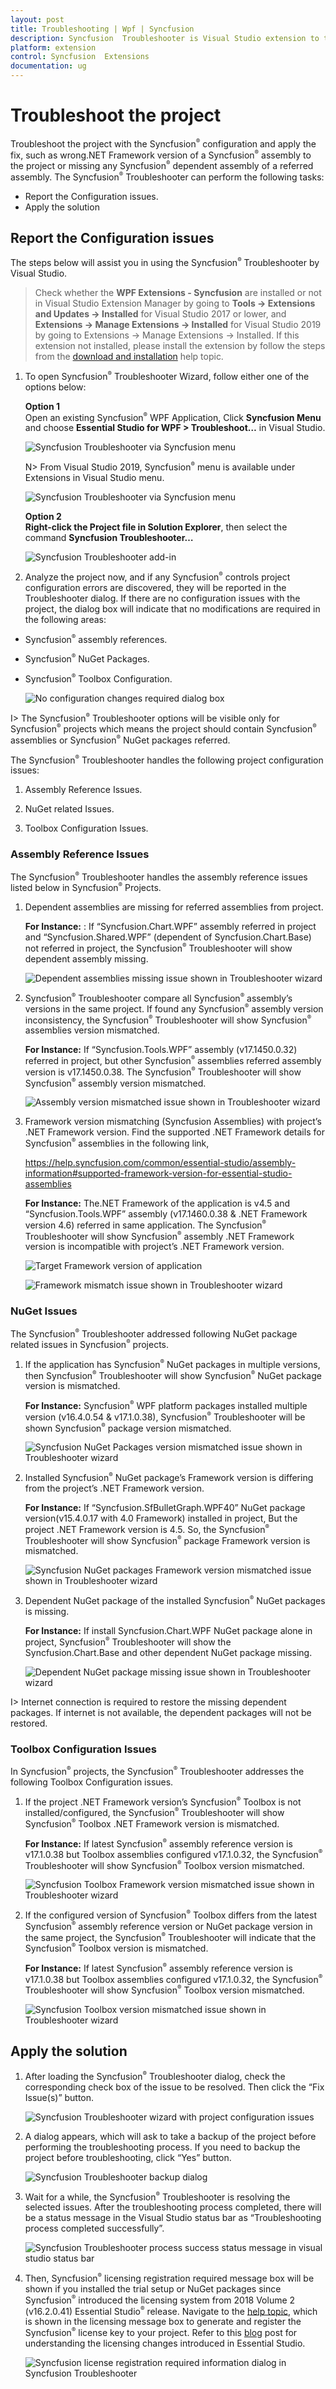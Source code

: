 ```yaml
---
layout: post
title: Troubleshooting | Wpf | Syncfusion
description: Syncfusion  Troubleshooter is Visual Studio extension to troubleshoot the configuration issues in Syncfusion  assembly reference, webconfig entries in projects.
platform: extension
control: Syncfusion  Extensions
documentation: ug
---
```


# Troubleshoot the project

Troubleshoot the project with the Syncfusion<sup style="font-size:70%">&reg;</sup>  configuration and apply the fix, such as wrong.NET Framework version of a Syncfusion<sup style="font-size:70%">&reg;</sup>  assembly to the project or missing any Syncfusion<sup style="font-size:70%">&reg;</sup>  dependent assembly of a referred assembly. The Syncfusion<sup style="font-size:70%">&reg;</sup>  Troubleshooter can perform the following tasks:

* Report the Configuration issues.  
* Apply the solution

## Report the Configuration issues

The steps below will assist you in using the Syncfusion<sup style="font-size:70%">&reg;</sup>  Troubleshooter by Visual Studio. 

> Check whether the **WPF Extensions - Syncfusion** are installed or not in Visual Studio Extension Manager by going to **Tools -> Extensions and Updates -> Installed** for Visual Studio 2017 or lower, and **Extensions -> Manage Extensions -> Installed** for Visual Studio 2019 by going to Extensions -> Manage Extensions -> Installed. If this extension not installed, please install the extension by follow the steps from the [download and installation](download-and-installation) help topic.

1. To open Syncfusion<sup style="font-size:70%">&reg;</sup>  Troubleshooter Wizard, follow either one of the options below: 
   
   **Option 1**  
   Open an existing Syncfusion<sup style="font-size:70%">&reg;</sup>  WPF Application, Click **Syncfusion Menu** and choose **Essential Studio for WPF > Troubleshoot…** in Visual Studio.

   ![Syncfusion Troubleshooter via Syncfusion menu](SyncfusionTroubleshooter_images/Syncfusion_Menu_Troubleshooter.png)

   N> From Visual Studio 2019, Syncfusion<sup style="font-size:70%">&reg;</sup>  menu is available under Extensions in Visual Studio menu.

   ![Syncfusion Troubleshooter via Syncfusion  menu](SyncfusionTroubleshooter_images/Syncfusion_Menu_Troubleshooter_2019.png)


   **Option 2**  
   **Right-click the Project file in Solution Explorer**, then select the command **Syncfusion Troubleshooter…**

   ![Syncfusion Troubleshooter add-in](SyncfusionTroubleshooter_images/SyncfusionTroubleshooter-img1_2019.png)

2. Analyze the project now, and if any Syncfusion<sup style="font-size:70%">&reg;</sup>  controls project configuration errors are discovered, they will be reported in the Troubleshooter dialog.  If there are no configuration issues with the project, the dialog box will indicate that no modifications are required in the following areas:

* Syncfusion<sup style="font-size:70%">&reg;</sup>  assembly references.
* Syncfusion<sup style="font-size:70%">&reg;</sup>  NuGet Packages. 
* Syncfusion<sup style="font-size:70%">&reg;</sup>  Toolbox Configuration.

   ![No configuration changes required dialog box](SyncfusionTroubleshooter_images/SyncfusionTroubleshooter-img2.png)

I> The Syncfusion<sup style="font-size:70%">&reg;</sup>  Troubleshooter options will be visible only for Syncfusion<sup style="font-size:70%">&reg;</sup>  projects which means the project should contain Syncfusion<sup style="font-size:70%">&reg;</sup>  assemblies or Syncfusion<sup style="font-size:70%">&reg;</sup>  NuGet packages referred.

The Syncfusion<sup style="font-size:70%">&reg;</sup>  Troubleshooter handles the following project configuration issues: 

1. Assembly Reference Issues.

2. NuGet related Issues.

3. Toolbox Configuration Issues.

### Assembly Reference Issues

The Syncfusion<sup style="font-size:70%">&reg;</sup>  Troubleshooter handles the assembly reference issues listed below in Syncfusion<sup style="font-size:70%">&reg;</sup>  Projects. 

1. Dependent assemblies are missing for referred assemblies from project. 

   **For Instance:**  : If “Syncfusion.Chart.WPF” assembly referred in project and “Syncfusion.Shared.WPF” (dependent of Syncfusion.Chart.Base) not referred in project, the Syncfusion<sup style="font-size:70%">&reg;</sup>  Troubleshooter will show dependent assembly missing.

   ![Dependent assemblies missing issue shown in Troubleshooter wizard](SyncfusionTroubleshooter_images/SyncfusionTroubleshooter-img3.png)

2. Syncfusion<sup style="font-size:70%">&reg;</sup>  Troubleshooter compare all Syncfusion<sup style="font-size:70%">&reg;</sup>  assembly’s versions in the same project. If found any Syncfusion<sup style="font-size:70%">&reg;</sup>  assembly version inconsistency, the Syncfusion<sup style="font-size:70%">&reg;</sup>  Troubleshooter will show Syncfusion<sup style="font-size:70%">&reg;</sup>  assemblies version mismatched. 

   **For Instance:**  If “Syncfusion.Tools.WPF” assembly (v17.1450.0.32) referred in project, but other Syncfusion<sup style="font-size:70%">&reg;</sup>  assemblies referred assembly version is v17.1450.0.38. The Syncfusion<sup style="font-size:70%">&reg;</sup>  Troubleshooter will show Syncfusion<sup style="font-size:70%">&reg;</sup>  assembly version mismatched.

   ![Assembly version mismatched issue shown in Troubleshooter wizard](SyncfusionTroubleshooter_images/SyncfusionTroubleshooter-img4.png)

3. Framework version mismatching (Syncfusion Assemblies) with project’s .NET Framework version. Find the supported .NET Framework details for Syncfusion<sup style="font-size:70%">&reg;</sup>  assemblies in the following link,

   <https://help.syncfusion.com/common/essential-studio/assembly-information#supported-framework-version-for-essential-studio-assemblies> 

   **For Instance:** The.NET Framework of the application is v4.5 and “Syncfusion.Tools.WPF” assembly (v17.1460.0.38 & .NET Framework version 4.6) referred in same application. The Syncfusion<sup style="font-size:70%">&reg;</sup>  Troubleshooter will show Syncfusion<sup style="font-size:70%">&reg;</sup>  assembly .NET Framework version is incompatible with project’s .NET Framework version.

   ![Target Framework version of application](SyncfusionTroubleshooter_images/SyncfusionTroubleshooter-img5.jpg)

   ![Framework mismatch issue shown in Troubleshooter wizard](SyncfusionTroubleshooter_images/SyncfusionTroubleshooter-img6.png)

### NuGet Issues

The Syncfusion<sup style="font-size:70%">&reg;</sup>  Troubleshooter addressed following NuGet package related issues in Syncfusion<sup style="font-size:70%">&reg;</sup>  projects. 

1. If the application has Syncfusion<sup style="font-size:70%">&reg;</sup>  NuGet packages in multiple versions, then Syncfusion<sup style="font-size:70%">&reg;</sup>  Troubleshooter will show  Syncfusion<sup style="font-size:70%">&reg;</sup>   NuGet package version is mismatched. 

   **For Instance:** Syncfusion<sup style="font-size:70%">&reg;</sup>  WPF platform packages installed multiple version (v16.4.0.54 & v17.1.0.38), Syncfusion<sup style="font-size:70%">&reg;</sup>  Troubleshooter will be shown Syncfusion<sup style="font-size:70%">&reg;</sup>  package version mismatched.
 
   ![Syncfusion NuGet Packages version mismatched issue shown in Troubleshooter wizard](SyncfusionTroubleshooter_images/SyncfusionTroubleshooter-img7.png)

2. Installed Syncfusion<sup style="font-size:70%">&reg;</sup>  NuGet package’s Framework version is differing from the project’s .NET Framework version.

   **For Instance:** If “Syncfusion.SfBulletGraph.WPF40” NuGet package version(v15.4.0.17 with 4.0 Framework) installed in project, But the project .NET Framework version is 4.5. So, the Syncfusion<sup style="font-size:70%">&reg;</sup>  Troubleshooter will show Syncfusion<sup style="font-size:70%">&reg;</sup>  package Framework version is mismatched.
  
   ![Syncfusion NuGet packages Framework version mismatched issue shown in Troubleshooter wizard](SyncfusionTroubleshooter_images/SyncfusionTroubleshooter-img8.png)

3. Dependent NuGet package of the installed Syncfusion<sup style="font-size:70%">&reg;</sup>  NuGet packages is missing.

   **For Instance:** If install Syncfusion.Chart.WPF NuGet package alone in project, Syncfusion<sup style="font-size:70%">&reg;</sup>  Troubleshooter will show the Syncfusion.Chart.Base and other dependent NuGet package missing.
 
   ![Dependent NuGet package missing issue shown in Troubleshooter wizard](SyncfusionTroubleshooter_images/SyncfusionTroubleshooter-img9.png)

I> Internet connection is required to restore the missing dependent packages. If internet is not available, the dependent packages will not be restored.

### Toolbox Configuration Issues

In Syncfusion<sup style="font-size:70%">&reg;</sup>  projects, the Syncfusion<sup style="font-size:70%">&reg;</sup>  Troubleshooter addresses the following Toolbox Configuration issues.

1. If the project .NET Framework version’s Syncfusion<sup style="font-size:70%">&reg;</sup>  Toolbox is not installed/configured, the Syncfusion<sup style="font-size:70%">&reg;</sup>  Troubleshooter will show Syncfusion<sup style="font-size:70%">&reg;</sup>  Toolbox .NET Framework version is mismatched. 

   **For Instance:** If latest Syncfusion<sup style="font-size:70%">&reg;</sup>  assembly reference version is v17.1.0.38 but Toolbox assemblies configured v17.1.0.32, the Syncfusion<sup style="font-size:70%">&reg;</sup>  Troubleshooter will show Syncfusion<sup style="font-size:70%">&reg;</sup>  Toolbox version mismatched.
 
   ![Syncfusion Toolbox Framework version mismatched issue shown in Troubleshooter wizard](SyncfusionTroubleshooter_images/SyncfusionTroubleshooter-img10.png)

2. If the configured version of Syncfusion<sup style="font-size:70%">&reg;</sup>  Toolbox differs from the latest Syncfusion<sup style="font-size:70%">&reg;</sup>  assembly reference version or NuGet package version in the same project, the Syncfusion<sup style="font-size:70%">&reg;</sup>  Troubleshooter will indicate that the Syncfusion<sup style="font-size:70%">&reg;</sup>  Toolbox version is mismatched.

   **For Instance:** If latest Syncfusion<sup style="font-size:70%">&reg;</sup>  assembly reference version is v17.1.0.38 but Toolbox assemblies configured v17.1.0.32, the Syncfusion<sup style="font-size:70%">&reg;</sup>  Troubleshooter will show Syncfusion<sup style="font-size:70%">&reg;</sup>  Toolbox version mismatched.
  
   ![Syncfusion Toolbox version mismatched issue shown in Troubleshooter wizard](SyncfusionTroubleshooter_images/SyncfusionTroubleshooter-img11.png)

## Apply the solution

1. After loading the Syncfusion<sup style="font-size:70%">&reg;</sup>  Troubleshooter dialog, check the corresponding check box of the issue to be resolved. Then click the “Fix Issue(s)” button. 

   ![Syncfusion Troubleshooter wizard with project configuration issues](SyncfusionTroubleshooter_images/SyncfusionTroubleshooter-img12.png)

2. A dialog appears, which will ask to take a backup of the project before performing the troubleshooting process. If you need to backup the project before troubleshooting, click “Yes” button. 

   ![Syncfusion Troubleshooter backup dialog](SyncfusionTroubleshooter_images/SyncfusionTroubleshooter-img13.jpeg)

3. Wait for a while, the Syncfusion<sup style="font-size:70%">&reg;</sup>  Troubleshooter is resolving the selected issues. After the troubleshooting process completed, there will be a status message in the Visual Studio status bar as “Troubleshooting process completed successfully”.

   ![Syncfusion Troubleshooter process success status message in visual studio status bar](SyncfusionTroubleshooter_images/SyncfusionTroubleshooter-img14.jpeg)

4. Then, Syncfusion<sup style="font-size:70%">&reg;</sup>  licensing registration required message box will be shown if you installed the trial setup or NuGet packages since Syncfusion<sup style="font-size:70%">&reg;</sup>  introduced the licensing system from 2018 Volume 2 (v16.2.0.41) Essential Studio<sup style="font-size:70%">&reg;</sup>  release. Navigate to the [help topic](https://help.syncfusion.com/common/essential-studio/licensing/license-key#how-to-generate-syncfusion-license-key), which is shown in the licensing message box to generate and register the Syncfusion<sup style="font-size:70%">&reg;</sup>  license key to your project. Refer to this [blog](https://blog.syncfusion.com/post/Whats-New-in-2018-Volume-2-Licensing-Changes-in-the-1620x-Version-of-Essential-Studio.aspx) post for understanding the licensing changes introduced in Essential Studio.   

   ![Syncfusion license registration required information dialog in Syncfusion  Troubleshooter](SyncfusionTroubleshooter_images/SyncfusionTroubleshooter-img15.jpeg)